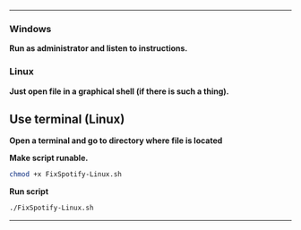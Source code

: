 
---

### Windows

**Run as administrator and listen to instructions.**

### Linux

**Just open file in a graphical shell (if there is such a thing).**

## Use terminal (Linux)

**Open a terminal and go to directory where file is located**

**Make script runable.**

```bash
chmod +x FixSpotify-Linux.sh
```

**Run script**

```bash
./FixSpotify-Linux.sh
```

---
